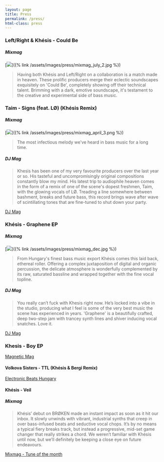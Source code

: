 ```yaml
---
layout: page
title: Press
permalink: /press/
html-class: press
---
```


### Left/Right & Khésis - Could Be
##### Mixmag
[<img src="{% link /assets/images/press/mixmag_july_2.jpg %}" />]({% link /assets/images/press/mixmag_july_2.jpg %})
> Having both Khésis and Left/Right on a collaboration is a match made in heaven. These prolific producers merge their eclectic soundscapes exquisitely on 'Could Be', completely showing off their technical talent. Brimming with a dark, emotive soundscape, it's testament to the creative and experimental side of bass music. 


### Taim - Signs (feat. LØ) (Khésis Remix)
##### Mixmag
[<img src="{% link /assets/images/press/mixmag_april_3.png %}" />]({% link /assets/images/press/mixmag_april_3.png %})
> The most infectious melody we've heard in bass music for a long time.

##### DJ Mag
> Khesis has been one of my very favourite producers over the last year or so. His tasteful and uncompromisingly original compositions constantly blow my mind. His latest trip to audiophile heaven comes in the form of a remix of one of the scene's dopest freshmen, Taim, with the glowing vocals of LØ. Treading a line somewhere between bashment, breaks and future bass, this record brings wave after wave of scintillating tones that are fine-tuned to shut down your party.

[DJ Mag](https://djmag.com/music/breaks-bass/signs-feat-lø-khesis-remix)

### Khésis - Graphene EP
##### Mixmag
[<img src="{% link /assets/images/press/mixmag_dec.jpg %}" />]({% link /assets/images/press/mixmag_dec.jpg %})
> From Hungary's finest bass music export Khésis comes this laid back, ethereal roller. Offering a complex juxtaposition of digital and organic percussion, the delicate atmosphere is wonderfully complemented by its raw, saturated bassline and wrapped together with the fine vocal topline.

##### DJ Mag
> You really can’t fuck with Khesis right now. He’s locked into a vibe in the studio, producing what I feel is some of the very best music the scene has experienced in years. 'Graphene' is a beautifully crafted, deep two-step jam with trancey synth lines and shiver inducing vocal snatches. Love it.

[DJ Mag](https://djmag.com/music/singles/p/genre/Breaks+&+Bass/issue_id/12713)

### Khesis - Boy EP
[Magnetic Mag](https://www.magneticmag.com/2017/05/khesis-boy-ep-nite-records/)

#### Volkova Sisters - TTL (Khésis & Bergi Remix)
[Electronic Beats Hungary](https://www.electronicbeats.hu/the-feed/volkova-sisters-garage-remix/?fbclid=IwAR3yiHhf1BVnRtQt4ruhe5A1bSSgBJEqebNeyTKvLBLCCpI7fqEDqfY47FU)

#### Khésis - Veil
##### Mixmag
> Khésis’ debut on BRØKEN made an instant impact as soon as it hit our inbox. It slowly unwinds with vibrant, industrial synths that creep in over bass-infused beats and seductive vocal chops. It’s by no means a typical fiery breaks track, but instead a progressive, mid-set game changer that really strikes a chord. We weren’t familiar with Khésis until now, but we’ll definitely be keeping a close eye on future endeavours.

[Mixmag - Tune of the month](https://mixmag.net/feature/may-2017-9-breaks-releases-you-need-to-hear-this-month)